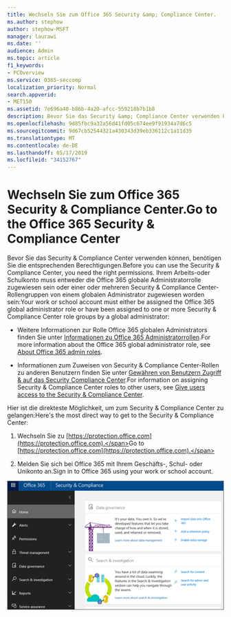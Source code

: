 ```yaml
---
title: Wechseln Sie zum Office 365 Security &amp; Compliance Center.
ms.author: stephow
author: stephow-MSFT
manager: laurawi
ms.date: ''
audience: Admin
ms.topic: article
f1_keywords:
- PCOverview
ms.service: O365-seccomp
localization_priority: Normal
search.appverid:
- MET150
ms.assetid: 7e696a40-b86b-4a20-afcc-559218b7b1b8
description: Bevor Sie das Security &amp; Compliance Center verwenden können, benötigen Sie die entsprechenden Berechtigungen. Ihrem Arbeits-oder Schulkonto muss entweder die Office 365 globale Administratorrolle zugewiesen sein oder einer oder mehreren Security &amp; Compliance Center-Rollengruppen von einem globalen Administrator zugewiesen worden sein.
ms.openlocfilehash: 9d85fbc9a32a56d41fd05c674ee9f91934a7d6c5
ms.sourcegitcommit: 9d67cb52544321a430343d39eb336112c1a11d35
ms.translationtype: MT
ms.contentlocale: de-DE
ms.lasthandoff: 05/17/2019
ms.locfileid: "34152767"
---
```

# <a name="go-to-the-office-365-security-amp-compliance-center"></a><span data-ttu-id="9e1b2-104">Wechseln Sie zum Office 365 Security &amp; Compliance Center.</span><span class="sxs-lookup"><span data-stu-id="9e1b2-104">Go to the Office 365 Security &amp; Compliance Center</span></span>

<span data-ttu-id="9e1b2-105">Bevor Sie das Security &amp; Compliance Center verwenden können, benötigen Sie die entsprechenden Berechtigungen.</span><span class="sxs-lookup"><span data-stu-id="9e1b2-105">Before you can use the Security &amp; Compliance Center, you need the right permissions.</span></span> <span data-ttu-id="9e1b2-106">Ihrem Arbeits-oder Schulkonto muss entweder die Office 365 globale Administratorrolle zugewiesen sein oder einer oder mehreren Security &amp; Compliance Center-Rollengruppen von einem globalen Administrator zugewiesen worden sein:</span><span class="sxs-lookup"><span data-stu-id="9e1b2-106">Your work or school account must either be assigned the Office 365 global administrator role or have been assigned to one or more Security &amp; Compliance Center role groups by a global administrator:</span></span>
  
- <span data-ttu-id="9e1b2-107">Weitere Informationen zur Rolle Office 365 globalen Administrators finden Sie unter [Informationen zu Office 365 Administratorrollen](https://support.office.com/article/da585eea-f576-4f55-a1e0-87090b6aaa9d).</span><span class="sxs-lookup"><span data-stu-id="9e1b2-107">For more information about the Office 365 global administrator role, see [About Office 365 admin roles](https://support.office.com/article/da585eea-f576-4f55-a1e0-87090b6aaa9d).</span></span> 
    
- <span data-ttu-id="9e1b2-108">Informationen zum Zuweisen von Security &amp; Compliance Center-Rollen zu anderen Benutzern finden Sie unter [Gewähren von Benutzern Zugriff &amp; auf das Security Compliance Center](grant-access-to-the-security-and-compliance-center.md).</span><span class="sxs-lookup"><span data-stu-id="9e1b2-108">For information on assigning Security &amp; Compliance Center roles to other users, see [Give users access to the Security &amp; Compliance Center](grant-access-to-the-security-and-compliance-center.md).</span></span>
    
<span data-ttu-id="9e1b2-109">Hier ist die direkteste Möglichkeit, um zum Security &amp; Compliance Center zu gelangen:</span><span class="sxs-lookup"><span data-stu-id="9e1b2-109">Here's the most direct way to get to the Security &amp; Compliance Center:</span></span>
  
1. <span data-ttu-id="9e1b2-110">Wechseln Sie zu [https://protection.office.com](https://protection.office.com).</span><span class="sxs-lookup"><span data-stu-id="9e1b2-110">Go to [https://protection.office.com](https://protection.office.com).</span></span>
    
2. <span data-ttu-id="9e1b2-111">Melden Sie sich bei Office 365 mit Ihrem Geschäfts-, Schul- oder Unikonto an.</span><span class="sxs-lookup"><span data-stu-id="9e1b2-111">Sign in to Office 365 using your work or school account.</span></span>
    
![Office 365 Security &amp; Compliance Center-Startseite](media/f1d35324-ac44-4f59-96a7-b11767b43201.png)
  

